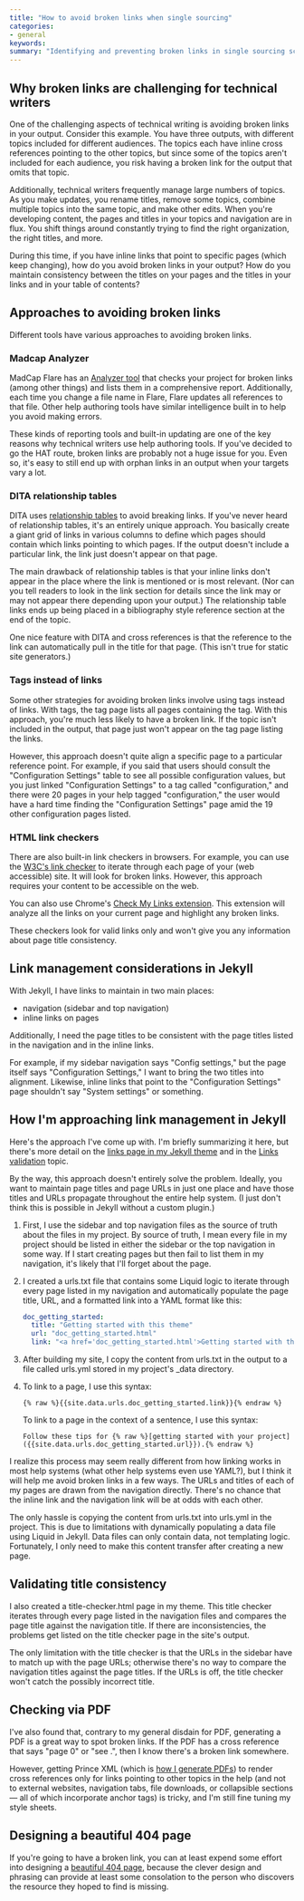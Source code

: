 ```yaml
---
title: "How to avoid broken links when single sourcing"
categories:
- general
keywords: 
summary: "Identifying and preventing broken links in single sourcing scenarios is a challenge with almost every tool and platform in tech comm. It is especially challenging with static site generators. I'm trying to implement some validity checkers with my Jekyll project to make sure I don't end up with dead or oprhan links."
---
```


## Why broken links are challenging for technical writers
One of the challenging aspects of technical writing is avoiding broken links in your output. Consider this example. You have three outputs, with different topics included for different audiences. The topics each have inline cross references pointing to the other topics, but since some of the topics aren't included for each audience, you risk having a broken link for the output that omits that topic.

Additionally, technical writers frequently manage large numbers of topics. As you make updates, you rename titles, remove some topics, combine multiple topics into the same topic, and make other edits. When you're developing content, the pages and titles in your topics and navigation are in flux. You shift things around constantly trying to find the right organization, the right titles, and more. 

During this time, if you have inline links that point to specific pages (which keep changing), how do you avoid broken links in your output? How do you maintain consistency between the titles on your pages and the titles in your links and in your table of contents?

## Approaches to avoiding broken links

Different tools have various approaches to avoiding broken links. 

### Madcap Analyzer
MadCap Flare has an [Analyzer tool](http://www.madcapsoftware.com/products/analyzer/) that checks your project for broken links (among other things) and lists them in a comprehensive report. Additionally, each time you change a file name in Flare, Flare updates all references to that file. Other help authoring tools have similar intelligence built in to help you avoid making errors. 

These kinds of reporting tools and built-in updating are one of the key reasons why technical writers use help authoring tools. If you've decided to go the HAT route, broken links are probably not a huge issue for you. Even so, it's easy to still end up with orphan links in an output when your targets vary a lot.

### DITA relationship tables
DITA uses [relationship tables](http://idratherbewriting.com/relationship_tables/) to avoid breaking links. If you've never heard of relationship tables, it's an entirely unique approach. You basically create a giant grid of links in various columns to define which pages should contain which links pointing to which pages. If the output doesn't include a particular link, the link just doesn't appear on that page. 

The main drawback of relationship tables is that your inline links don't appear in the place where the link is mentioned or is most relevant. (Nor can you tell readers to look in the link section for details since the link may or may not appear there depending upon your output.) The relationship table links ends up being placed in a bibliography style reference section at the end of the topic.

One nice feature with DITA and cross references is that the reference to the link can automatically pull in the title for that page. (This isn't true for static site generators.)

### Tags instead of links
Some other strategies for avoiding broken links involve using tags instead of links. With tags, the tag page lists all pages containing the tag. With this approach, you're much less likely to have a broken link. If the topic isn't included in the output, that page just won't appear on the tag page listing the links. 

However, this approach doesn't quite align a specific page to a particular reference point. For example, if you said that users should consult the "Configuration Settings" table to see all possible configuration values, but you just linked "Configuration Settings" to a tag called "configuration," and there were 20 pages in your help tagged "configuration," the user would have a hard time finding the "Configuration Settings" page amid the 19 other configuration pages listed.

### HTML link checkers
There are also built-in link checkers in browsers. For example, you can use the [W3C's link checker](https://validator.w3.org/checklink) to iterate through each page of your (web accessible) site. It will look for broken links. However, this approach requires your content to be accessible on the web. 

You can also use Chrome's [Check My Links extension](https://chrome.google.com/webstore/detail/check-my-links/ojkcdipcgfaekbeaelaapakgnjflfglf?hl=en-GB). This extension will analyze all the links on your current page and highlight any broken links.

These checkers look for valid links only and won't give you any information about page title consistency.

## Link management considerations in Jekyll

With Jekyll, I have links to maintain in two main places: 

* navigation (sidebar and top navigation)
* inline links on pages

Additionally, I need the page titles to be consistent with the page titles listed in the navigation and in the inline links. 

For example, if my sidebar navigation says "Config settings," but the page itself says "Configuration Settings," I want to bring the two titles into alignment. Likewise, inline links that point to the "Configuration Settings" page shouldn't say "System settings" or something.

## How I'm approaching link management in Jekyll

Here's the approach I've come up with. I'm briefly summarizing it here, but there's more detail on the [links page in my Jekyll theme](http://idratherbewriting.com/documentation-theme-jekyll/doc_hyperlinks.html) and in the [Links validation](http://idratherbewriting.com/documentation-theme-jekyll/doc_link_validation.html) topic.

By the way, this approach doesn't entirely solve the problem. Ideally, you want to maintain page titles and page URLs in just one place and have those titles and URLs propagate throughout the entire help system. (I just don't think this is possible in Jekyll without a custom plugin.)

1. First, I use the sidebar and top navigation files as the source of truth about the files in my project. By source of truth, I mean every file in my project should be listed in either the sidebar or the top navigation in some way. If I start creating pages but then fail to list them in my navigation, it's likely that I'll forget about the page.
2. I created a urls.txt file that contains some Liquid logic to iterate through every page listed in my navigation and automatically populate the page title, URL, and a formatted link into a YAML format like this:
	
	```yaml
	doc_getting_started:
	  title: "Getting started with this theme"
	  url: "doc_getting_started.html"
	  link: "<a href='doc_getting_started.html'>Getting started with this theme</a>"
	```
	
3. After building my site, I copy the content from urls.txt in the output to a file called urls.yml stored in my project's \_data directory.
4. To link to a page, I use this syntax:
	
	```liquid
	{% raw %}{{site.data.urls.doc_getting_started.link}}{% endraw %}
	```

	To link to a page in the context of a sentence, I use this syntax:
	
	```liquid
	Follow these tips for {% raw %}[getting started with your project]({{site.data.urls.doc_getting_started.url}}).{% endraw %}
	```
	
I realize this process may seem really different from how linking works in most help systems (what other help systems even use YAML?), but I think it will help me avoid broken links in a few ways. The URLs and titles of each of my pages are drawn from the navigation directly. There's no chance that the inline link and the navigation link will be at odds with each other.

The only hassle is copying the content from urls.txt into urls.yml in the project. This is due to limitations with dynamically populating a data file using Liquid in Jekyll. Data files can only contain data, not templating logic. Fortunately, I only need to make this content transfer after creating a new page. 

## Validating title consistency
I also created a title-checker.html page in my theme. This title checker iterates through every page listed in the navigation files and compares the page title against the navigation title. If there are inconsistencies, the problems get listed on the title checker page in the site's output.

The only limitation with the title checker is that the URLs in the sidebar have to match up with the page URLs; otherwise there's no way to compare the navigation titles against the page titles. If the URLs is off, the title checker won't catch the possibly incorrect title.

## Checking via PDF

I've also found that, contrary to my general disdain for PDF, generating a PDF is a great way to spot broken links. If the PDF has a cross reference that says "page 0" or "see .", then I know there's a broken link somewhere. 

However, getting Prince XML (which is [how I generate PDFs](http://idratherbewriting.com/documentation-theme-jekyll/doc_generating_pdfs.html)) to render cross references only for links pointing to other topics in the help (and not to external websites, navigation tabs, file downloads, or collapsible sections &mdash; all of which incorporate anchor tags) is tricky, and I'm still fine tuning my style sheets.

## Designing a beautiful 404 page

If you're going to have a broken link, you can at least expend some effort into designing a [beautiful 404 page](http://www.illuminz.com/blog/404-page-designs/), because the clever design and phrasing can provide at least some consolation to the person who discovers the resource they hoped to find is missing.
